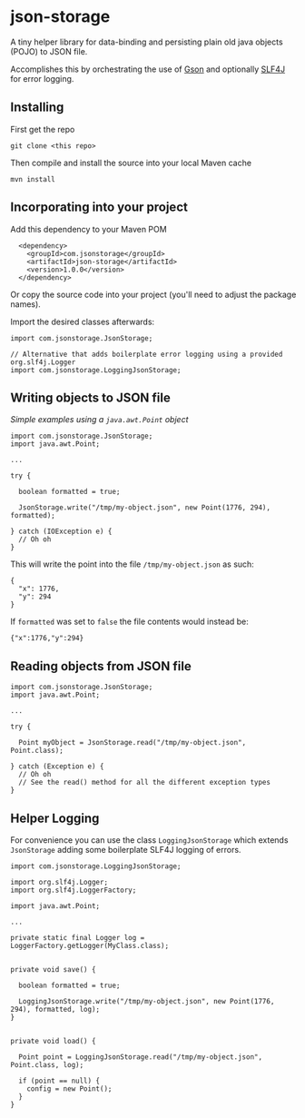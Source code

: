 # json-storage
A tiny helper library for data-binding and persisting plain old java objects (POJO) to JSON file.

Accomplishes this by orchestrating the use of [Gson](https://github.com/google/gson) and optionally [SLF4J](https://www.slf4j.org/) for error logging.

## Installing

First get the repo

```
git clone <this repo>
```

Then compile and install the source into your local Maven cache

```
mvn install
```

## Incorporating into your project

Add this dependency to your Maven POM

```
  <dependency>
    <groupId>com.jsonstorage</groupId>
    <artifactId>json-storage</artifactId>
    <version>1.0.0</version>
  </dependency>
```

Or copy the source code into your project (you'll need to adjust the package names).

Import the desired classes afterwards:

```
import com.jsonstorage.JsonStorage;
```

```
// Alternative that adds boilerplate error logging using a provided org.slf4j.Logger
import com.jsonstorage.LoggingJsonStorage;
```

## Writing objects to JSON file

*Simple examples using a `java.awt.Point` object*

```
import com.jsonstorage.JsonStorage;
import java.awt.Point;

...

try {

  boolean formatted = true;

  JsonStorage.write("/tmp/my-object.json", new Point(1776, 294), formatted);

} catch (IOException e) {
  // Oh oh
}
```

This will write the point into the file `/tmp/my-object.json` as such:

```
{
  "x": 1776,
  "y": 294
}
```

If `formatted` was set to `false` the file contents would instead be:

```
{"x":1776,"y":294}
```

## Reading objects from JSON file

```
import com.jsonstorage.JsonStorage;
import java.awt.Point;

...

try {

  Point myObject = JsonStorage.read("/tmp/my-object.json", Point.class);

} catch (Exception e) {
  // Oh oh
  // See the read() method for all the different exception types
}
```

## Helper Logging

For convenience you can use the class `LoggingJsonStorage` which extends `JsonStorage` adding some boilerplate SLF4J logging of errors.

```
import com.jsonstorage.LoggingJsonStorage;

import org.slf4j.Logger;
import org.slf4j.LoggerFactory;

import java.awt.Point;

...

private static final Logger log = LoggerFactory.getLogger(MyClass.class);


private void save() {

  boolean formatted = true;

  LoggingJsonStorage.write("/tmp/my-object.json", new Point(1776, 294), formatted, log);
}


private void load() {

  Point point = LoggingJsonStorage.read("/tmp/my-object.json", Point.class, log);

  if (point == null) {
    config = new Point();
  }
}
```